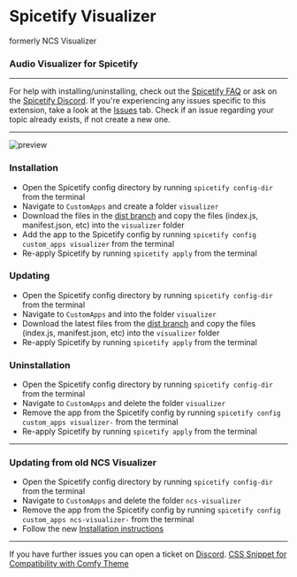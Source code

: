 # Spicetify Visualizer
formerly NCS Visualizer

### Audio Visualizer for Spicetify

---

For help with installing/uninstalling, check out the [Spicetify FAQ](https://spicetify.app/docs/faq) or ask on the [Spicetify Discord](https://discord.gg/VnevqPp2Rr).
If you're experiencing any issues specific to this extension, take a look at the [Issues](https://github.com/Konsl/spicetify-visualizer/issues) tab.
Check if an issue regarding your topic already exists, if not create a new one.

---

![preview](resources/screenshot.png)

### Installation
* Open the Spicetify config directory by running `spicetify config-dir` from the terminal
* Navigate to `CustomApps` and create a folder `visualizer`
* Download the files in the [dist branch](https://github.com/Konsl/spicetify-visualizer/archive/refs/heads/dist.zip) and copy the files (index.js, manifest.json, etc) into the `visualizer` folder
* Add the app to the Spicetify config by running `spicetify config custom_apps visualizer` from the terminal
* Re-apply Spicetify by running `spicetify apply` from the terminal

### Updating
* Open the Spicetify config directory by running `spicetify config-dir` from the terminal
* Navigate to `CustomApps` and into the folder `visualizer`
* Download the latest files from the [dist branch](https://github.com/Konsl/spicetify-visualizer/archive/refs/heads/dist.zip) and copy the files (index.js, manifest.json, etc) into the `visualizer` folder
* Re-apply Spicetify by running `spicetify apply` from the terminal

### Uninstallation
* Open the Spicetify config directory by running `spicetify config-dir` from the terminal
* Navigate to `CustomApps` and delete the folder `visualizer`
* Remove the app from the Spicetify config by running `spicetify config custom_apps visualizer-` from the terminal
* Re-apply Spicetify by running `spicetify apply` from the terminal

---

### Updating from old NCS Visualizer
* Open the Spicetify config directory by running `spicetify config-dir` from the terminal
* Navigate to `CustomApps` and delete the folder `ncs-visualizer`
* Remove the app from the Spicetify config by running `spicetify config custom_apps ncs-visualizer-` from the terminal
* Follow the new [Installation instructions](#installation)

---


If you have further issues you can open a ticket on [Discord](https://discord.gg/appzM48wXG).
[CSS Snippet for Compatibility with Comfy Theme](https://github.com/Konsl/spicetify-visualizer/issues/21#issuecomment-2050515422)
